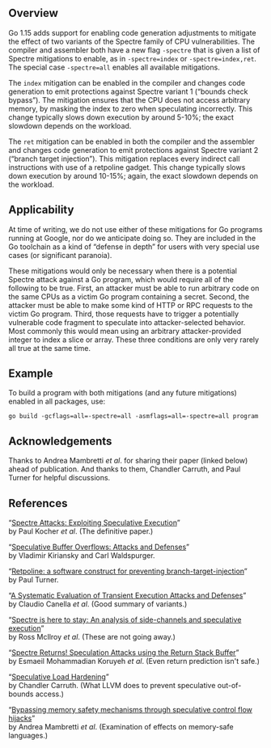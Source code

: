 ## Overview

Go 1.15 adds support for enabling code generation adjustments to mitigate the effect of two variants of the Spectre family of CPU vulnerabilities. The compiler and assembler both have a new flag `-spectre` that is given a list of Spectre mitigations to enable, as in `-spectre=index` or `-spectre=index,ret`. The special case `-spectre=all` enables all available mitigations.

The `index` mitigation can be enabled in the compiler and changes code generation to emit protections against Spectre variant 1 (“bounds check bypass”). The mitigation ensures that the CPU does not access arbitrary memory, by masking the index to zero when speculating incorrectly. This change typically slows down execution by around 5-10%; the exact slowdown depends on the workload.

The `ret` mitigation can be enabled in both the compiler and the assembler and changes code generation to emit protections against Spectre variant 2 (“branch target injection”). This mitigation replaces every indirect call instructions with use of a retpoline gadget. This change typically slows down execution by around 10-15%; again, the exact slowdown depends on the workload.

## Applicability

At time of writing, we do not use either of these mitigations for Go programs running at Google, nor do we anticipate doing so. They are included in the Go toolchain as a kind of “defense in depth” for users with very special use cases (or significant paranoia).

These mitigations would only be necessary when there is a potential Spectre attack against a Go program, which would require all of the following to be true.
First, an attacker must be able to run arbitrary code on the same CPUs as a victim Go program containing a secret.
Second, the attacker must be able to make some kind of HTTP or RPC requests to the victim Go program.
Third, those requests have to trigger a potentially vulnerable code fragment to speculate into attacker-selected behavior. Most commonly this would mean using an arbitrary attacker-provided integer to index a slice or array.
These three conditions are only very rarely all true at the same time.

## Example

To build a program with both mitigations (and any future mitigations) enabled in all packages, use:

	go build -gcflags=all=-spectre=all -asmflags=all=-spectre=all program

## Acknowledgements

Thanks to Andrea Mambretti _et al_. for sharing their paper (linked below) ahead of publication. And thanks to them, Chandler Carruth, and Paul Turner for helpful discussions.

## References

“[Spectre Attacks: Exploiting Speculative Execution](https://spectreattack.com/spectre.pdf)”\
by Paul Kocher _et al_. (The definitive paper.)

“[Speculative Buffer Overflows: Attacks and Defenses](https://people.csail.mit.edu/vlk/spectre11.pdf)”\
by Vladimir Kiriansky and Carl Waldspurger.

“[Retpoline: a software construct for preventing branch-target-injection](https://support.google.com/faqs/answer/7625886)”\
by Paul Turner.

“[A Systematic Evaluation of Transient Execution Attacks and Defenses](https://arxiv.org/abs/1811.05441)”\
by Claudio Canella _et al_. (Good summary of variants.)

“[Spectre is here to stay: An analysis of side-channels and speculative execution](https://arxiv.org/abs/1902.05178)”\
by Ross McIlroy _et al_. (These are not going away.)

“[Spectre Returns! Speculation Attacks using the Return Stack Buffer](https://www.usenix.org/system/files/conference/woot18/woot18-paper-koruyeh.pdf)”\
by Esmaeil Mohammadian Koruyeh _et al_. (Even return prediction isn't safe.)

“[Speculative Load Hardening](https://llvm.org/docs/SpeculativeLoadHardening.html)”\
by Chandler Carruth. (What LLVM does to prevent speculative out-of-bounds access.)

“[Bypassing memory safety mechanisms through speculative control flow hijacks](https://arxiv.org/pdf/2003.05503.pdf)”\
by Andrea Mambretti _et al_. (Examination of effects on memory-safe languages.)
